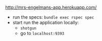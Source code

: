 http://mrs-engelmans-app.herokuapp.com/

- run the specs: `bundle exec rspec spec`
- start run the application locally:
  - `shotgun`
  - go to `localhost:9393`

